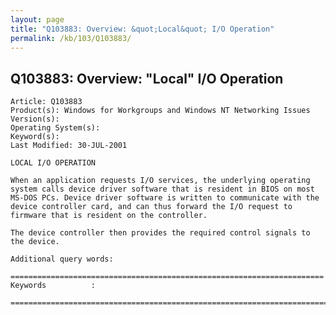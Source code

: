 ```yaml
---
layout: page
title: "Q103883: Overview: &quot;Local&quot; I/O Operation"
permalink: /kb/103/Q103883/
---
```


## Q103883: Overview: &quot;Local&quot; I/O Operation

	Article: Q103883
	Product(s): Windows for Workgroups and Windows NT Networking Issues
	Version(s): 
	Operating System(s): 
	Keyword(s): 
	Last Modified: 30-JUL-2001
	
	LOCAL I/O OPERATION
	
	When an application requests I/O services, the underlying operating
	system calls device driver software that is resident in BIOS on most
	MS-DOS PCs. Device driver software is written to communicate with the
	device controller card, and can thus forward the I/O request to
	firmware that is resident on the controller.
	
	The device controller then provides the required control signals to
	the device.
	
	Additional query words:
	
	======================================================================
	Keywords          :  
	
	=============================================================================
	
